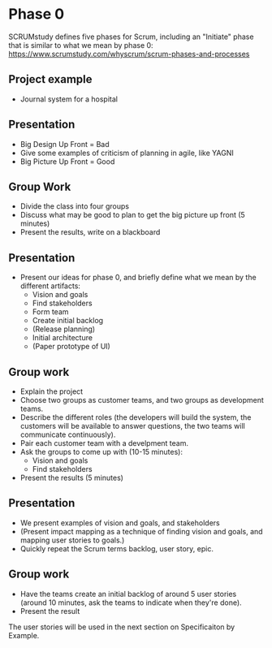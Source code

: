 Phase 0
=======

SCRUMstudy defines five phases for Scrum, including an "Initiate" phase that is similar to what we mean by phase 0:
<https://www.scrumstudy.com/whyscrum/scrum-phases-and-processes>

Project example
---------------
- Journal system for a hospital

Presentation
------------
- Big Design Up Front = Bad
- Give some examples of criticism of planning in agile, like YAGNI
- Big Picture Up Front = Good

Group Work
----------
- Divide the class into four groups
- Discuss what may be good to plan to get the big picture up front (5 minutes)
- Present the results, write on a blackboard

Presentation
------------
- Present our ideas for phase 0, and briefly define what we mean by the different artifacts:
  - Vision and goals
  - Find stakeholders
  - Form team
  - Create initial backlog
  - (Release planning)
  - Initial architecture
  - (Paper prototype of UI)

Group work
----------
- Explain the project
- Choose two groups as customer teams, and two groups as development teams.
- Describe the different roles (the developers will build the system, the customers will be available to answer questions, the two teams will communicate continuously).
- Pair each customer team with a develpment team.
- Ask the groups to come up with (10-15 minutes):
  - Vision and goals
  - Find stakeholders
- Present the results (5 minutes)

Presentation
------------
- We present examples of vision and goals, and stakeholders
- (Present impact mapping as a technique of finding vision and goals, and mapping user stories to goals.)
- Quickly repeat the Scrum terms backlog, user story, epic.

Group work
----------
- Have the teams create an initial backlog of around 5 user stories (around 10 minutes, ask the teams to indicate when they're done).
- Present the result

The user stories will be used in the next section on Specificaiton by Example.
